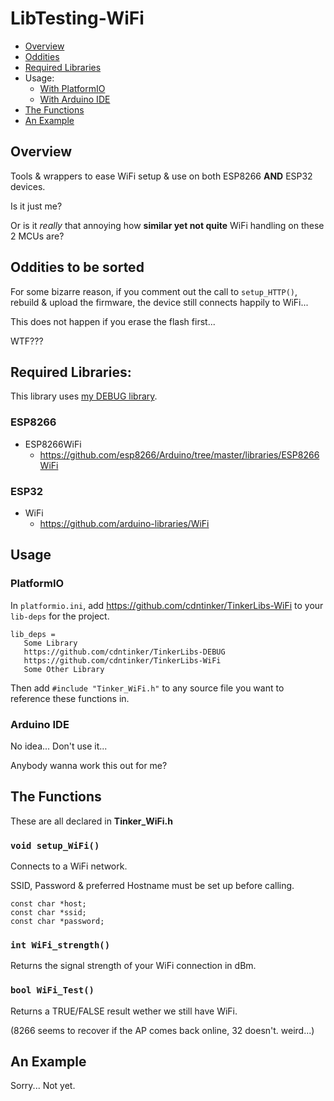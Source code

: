# LibTesting-WiFi

- [Overview](#overview)
- [Oddities](#oddities-to-be-sorted)
- [Required Libraries](#required-libraries)
- Usage:
  - [With PlatformIO](#platformio)
  - [With Arduino IDE](#arduino-ide)
- [The Functions](#the-functions)
- [An Example](#an-example)

## Overview
Tools & wrappers to ease WiFi setup & use on both ESP8266 __AND__ ESP32 devices.

Is it just me?

Or is it _really_ that annoying how __similar yet not quite__ WiFi handling on these 2 MCUs are?

## Oddities to be sorted
For some bizarre reason, if you comment out the call to `setup_HTTP()`, rebuild & upload the firmware, the device still connects happily to WiFi...

This does not happen if you erase the flash first...

WTF???

## Required Libraries:

This library uses [my DEBUG library](https://github.com/cdntinker/TinkerLibs-DEBUGhttps://github.com/cdntinker/TinkerLibs-DEBUG).

### ESP8266

* ESP8266WiFi
    * https://github.com/esp8266/Arduino/tree/master/libraries/ESP8266WiFi

### ESP32

* WiFi
    * https://github.com/arduino-libraries/WiFi

## Usage

### PlatformIO

In `platformio.ini`, add https://github.com/cdntinker/TinkerLibs-WiFi to your `lib-deps` for the project.

```
lib_deps =
   Some Library
   https://github.com/cdntinker/TinkerLibs-DEBUG
   https://github.com/cdntinker/TinkerLibs-WiFi
   Some Other Library
```

Then add `#include "Tinker_WiFi.h"` to any source file you want to reference these functions in.

### Arduino IDE

No idea...  Don't use it...

Anybody wanna work this out for me?

## The Functions

These are all declared in **Tinker_WiFi.h**

### `void setup_WiFi()`
Connects to a WiFi network.

SSID, Password & preferred Hostname must be set up before calling.

```
const char *host;
const char *ssid;
const char *password;
```

### `int WiFi_strength()`
Returns the signal strength of your WiFi connection in dBm.

### `bool WiFi_Test()`
Returns a TRUE/FALSE result wether we still have WiFi.

(8266 seems to recover if the AP comes back online, 32 doesn't.  weird...)

## An Example
Sorry...  Not yet.
